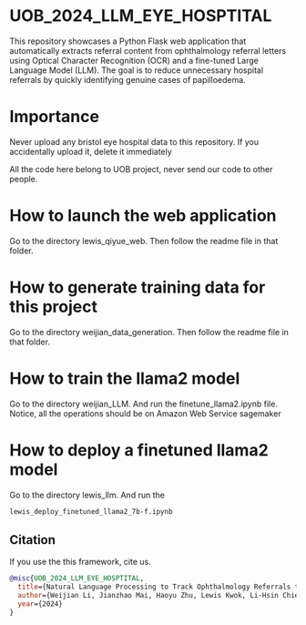 # UOB_2024_LLM_EYE_HOSPTITAL
This repository showcases a Python Flask web application that automatically extracts referral content from ophthalmology referral letters using Optical Character Recognition (OCR) and a fine-tuned Large Language Model (LLM). The goal is to reduce unnecessary hospital referrals by quickly identifying genuine cases of papilloedema.

# Importance
Never upload any bristol eye hospital data to this repository. If you accidentally upload it, delete it immediately

All the code here belong to UOB project, never send our code to other people. 

# How to launch the web application
Go to the directory lewis_qiyue_web. Then follow the readme file in that folder.

# How to generate training data for this project
Go to the directory weijian_data_generation. Then follow the readme file in that folder.

# How to train the llama2 model
Go to the directory weijian_LLM. And run the finetune_llama2.ipynb file.
Notice, all the operations should be on Amazon Web Service sagemaker

# How to deploy a finetuned llama2 model
Go to the directory lewis_llm. And run the 
```txt
lewis_deploy_finetuned_llama2_7b-f.ipynb
 ```

## Citation

If you use the this framework, cite us.

```bibtex
@misc{UOB_2024_LLM_EYE_HOSPTITAL,
  title={Natural Language Processing to Track Ophthalmology Referrals to the Bristol Eye Hospital},
  author={Weijian Li, Jianzhao Mai, Haoyu Zhu, Lewis Kwok, Li-Hsin Chien, Qiyue Cao},
  year={2024}
}
```
